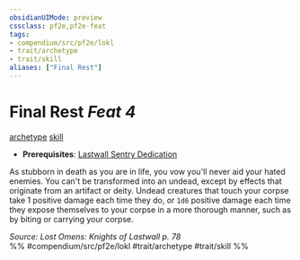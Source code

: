 ```yaml
---
obsidianUIMode: preview
cssclass: pf2e,pf2e-feat
tags:
- compendium/src/pf2e/lokl
- trait/archetype
- trait/skill
aliases: ["Final Rest"]
---
```

# Final Rest  *Feat 4*  
[archetype](archetype.md "Archetype Feat Trait")  [skill](skill.md "Skill Feat Trait")  

- **Prerequisites**: [Lastwall Sentry Dedication](lastwall-sentry-dedication-lowg.md)

As stubborn in death as you are in life, you vow you'll never aid your hated enemies. You can't be transformed into an undead, except by effects that originate from an artifact or deity. Undead creatures that touch your corpse take 1 positive damage each time they do, or `1d6` positive damage each time they expose themselves to your corpse in a more thorough manner, such as by biting or carrying your corpse.

*Source: Lost Omens: Knights of Lastwall p. 78*  
%% #compendium/src/pf2e/lokl #trait/archetype #trait/skill %%